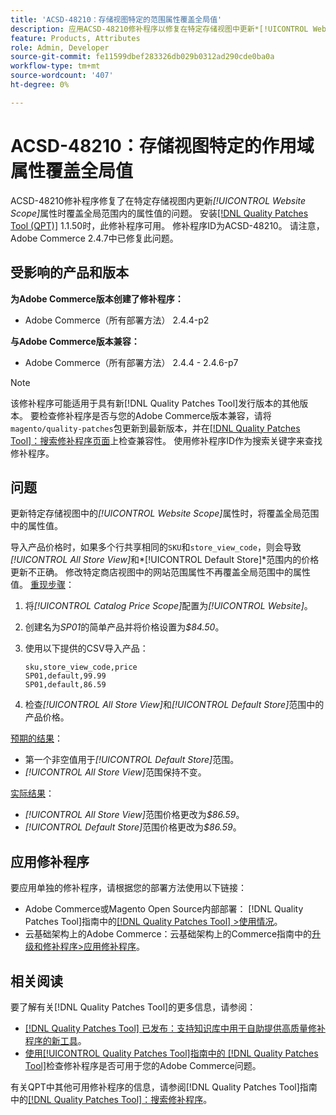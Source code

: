 ```yaml
---
title: 'ACSD-48210：存储视图特定的范围属性覆盖全局值'
description: 应用ACSD-48210修补程序以修复在特定存储视图中更新*[!UICONTROL Website Scope]*属性会覆盖全局范围内的属性值这一Adobe Commerce问题。
feature: Products, Attributes
role: Admin, Developer
source-git-commit: fe11599dbef283326db029b0312ad290cde0ba0a
workflow-type: tm+mt
source-wordcount: '407'
ht-degree: 0%

---
```


# ACSD-48210：存储视图特定的作用域属性覆盖全局值

ACSD-48210修补程序修复了在特定存储视图内更新&#x200B;*[!UICONTROL Website Scope]*&#x200B;属性时覆盖全局范围内的属性值的问题。 安装[[!DNL Quality Patches Tool (QPT)]](https://experienceleague.adobe.com/en/docs/commerce-knowledge-base/kb/announcements/commerce-announcements/magento-quality-patches-released-new-tool-to-self-serve-quality-patches) 1.1.50时，此修补程序可用。 修补程序ID为ACSD-48210。 请注意，Adobe Commerce 2.4.7中已修复此问题。

## 受影响的产品和版本

**为Adobe Commerce版本创建了修补程序：**

* Adobe Commerce（所有部署方法） 2.4.4-p2

**与Adobe Commerce版本兼容：**

* Adobe Commerce（所有部署方法） 2.4.4 - 2.4.6-p7

>[!NOTE]
>
>该修补程序可能适用于具有新[!DNL Quality Patches Tool]发行版本的其他版本。 要检查修补程序是否与您的Adobe Commerce版本兼容，请将`magento/quality-patches`包更新到最新版本，并在[[!DNL Quality Patches Tool]：搜索修补程序页面](https://experienceleague.adobe.com/tools/commerce-quality-patches/index.html)上检查兼容性。 使用修补程序ID作为搜索关键字来查找修补程序。

## 问题

更新特定存储视图中的&#x200B;*[!UICONTROL Website Scope]*&#x200B;属性时，将覆盖全局范围中的属性值。

导入产品价格时，如果多个行共享相同的`SKU`和`store_view_code`，则会导致&#x200B;*[!UICONTROL All Store View]*&#x200B;和&#x200B;*[!UICONTROL Default Store]*范围内的价格更新不正确。 修改特定商店视图中的网站范围属性不再覆盖全局范围中的属性值。
<u>重现步骤</u>：

1. 将&#x200B;*[!UICONTROL Catalog Price Scope]*&#x200B;配置为&#x200B;*[!UICONTROL Website]*。
1. 创建名为&#x200B;*SP01*&#x200B;的简单产品并将价格设置为&#x200B;*$84.50*。
1. 使用以下提供的CSV导入产品：

   ```
   sku,store_view_code,price
   SP01,default,99.99
   SP01,default,86.59
   ```

1. 检查&#x200B;*[!UICONTROL All Store View]*&#x200B;和&#x200B;*[!UICONTROL Default Store]*&#x200B;范围中的产品价格。

<u>预期的结果</u>：

* 第一个非空值用于&#x200B;*[!UICONTROL Default Store]*&#x200B;范围。
* *[!UICONTROL All Store View]*&#x200B;范围保持不变。

<u>实际结果</u>：

* *[!UICONTROL All Store View]*&#x200B;范围价格更改为&#x200B;*$86.59*。
* *[!UICONTROL Default Store]*&#x200B;范围价格更改为&#x200B;*$86.59*。

## 应用修补程序

要应用单独的修补程序，请根据您的部署方法使用以下链接：

* Adobe Commerce或Magento Open Source内部部署： [!DNL Quality Patches Tool]指南中的[[!DNL Quality Patches Tool] >使用情况](/help/tools/quality-patches-tool/usage.md)。
* 云基础架构上的Adobe Commerce：云基础架构上的Commerce指南中的[升级和修补程序>应用修补程序](https://experienceleague.adobe.com/docs/commerce-cloud-service/user-guide/develop/upgrade/apply-patches.html)。

## 相关阅读

要了解有关[!DNL Quality Patches Tool]的更多信息，请参阅：

* [[!DNL Quality Patches Tool] 已发布：支持知识库中用于自助提供高质量修补程序的新工具](https://experienceleague.adobe.com/en/docs/commerce-knowledge-base/kb/announcements/commerce-announcements/magento-quality-patches-released-new-tool-to-self-serve-quality-patches)。
* [使用[!UICONTROL Quality Patches Tool]指南中的 [!DNL Quality Patches Tool]](/help/tools/quality-patches-tool/patches-available-in-qpt/check-patch-for-magento-issue-with-magento-quality-patches.md)检查修补程序是否可用于您的Adobe Commerce问题。


有关QPT中其他可用修补程序的信息，请参阅[!DNL Quality Patches Tool]指南中的[[!DNL Quality Patches Tool]：搜索修补程序](https://experienceleague.adobe.com/tools/commerce-quality-patches/index.html)。
